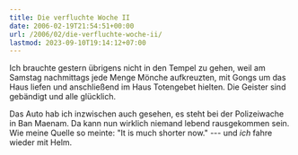 ```yaml
---
title: Die verfluchte Woche II
date: 2006-02-19T21:54:51+00:00
url: /2006/02/die-verfluchte-woche-ii/
lastmod: 2023-09-10T19:14:12+07:00
---
```

Ich brauchte gestern übrigens nicht in den Tempel zu gehen, weil am Samstag nachmittags jede Menge Mönche aufkreuzten, mit Gongs um das Haus liefen und anschließend im Haus Totengebet hielten. Die Geister sind gebändigt und alle glücklich.

Das Auto hab ich inzwischen auch gesehen, es steht bei der Polizeiwache in Ban Maenam. Da kann nun wirklich niemand lebend rausgekommen sein. Wie meine Quelle so meinte: "It is much shorter now." --- und _ich_ fahre wieder mit Helm.
